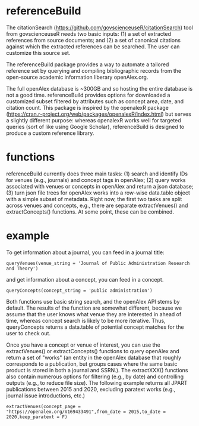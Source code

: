 # referenceBuild

The citationSearch (https://github.com/govscienceuseR/citationSearch) tool from govscienceuseR needs two basic inputs: (1) a set of extracted references from source documents; and (2) a set of canonical citations against which the extracted references can be searched. The user can customize this source set. 

The referenceBuild package provides a way to automate a tailored reference set by querying and compiling bibliographic records from the open-source academic information liberary openAlex.org. 

The full openAlex database is ~300GB and so hosting the entire database is not a good time. referenceBuild provides options for downloaded a customized subset filtered by attributes such as concept area, date, and citation count. This package is inspired by the openalexR package (https://cran.r-project.org/web/packages/openalexR/index.html) but serves a slightly different purpose: whereas openalexR works well for targeted queries (sort of like using Google Scholar), referenceBuild is designed to produce a custom reference library.

# functions

referenceBuild currently does three main tasks: (1) search and identify IDs for venues (e.g., journals) and concept tags in openAlex; (2) query works associated with venues or concepts in openAlex and return a json database; (3) turn json file trees for openAlex works into a row-wise data.table object with a simple subset of metadata. Right now, the first two tasks are split across venues and concepts, e.g., there are separate extractVenues() and extractConcepts() functions. At some point, these can be combined.

# example
To get information about a journal, you can feed in a journal title:
```
queryVenues(venue_string = 'Journal of Public Administration Research and Theory')
```

and get information about a concept, you can feed in a concept. 

```
queryConcepts(concept_string = 'public administration')
```
Both functions use basic string search, and the openAlex API stems by default. The results of the function are somewhat different, because we assume that the user knows what venue they are interested in ahead of time, whereas concept search is likely to be more iterative. Thus, queryConcepts returns a data.table of potential concept matches for the user to check out. 

Once you have a concept or venue of interest, you can use the extractVenues() or extractConcepts() functions to query openAlex and return a set of "works" (an entity in the openAlex database that roughly corresponds to a publication, but groups cases where the same basic product is stored in both a journal and SSRN.). The extractXXX() functions also contain numerous options for filtering (e.g., by date) and controlling outputs (e.g., to reduce file size). The following example returns all JPART publications between 2015 and 2020, excluding paratext works (e.g., journal issue introductions, etc.)

```
extractVenues(concept_page = "https://openalex.org/V169433491",from_date = 2015,to_date = 2020,keep_paratext = F)
```

